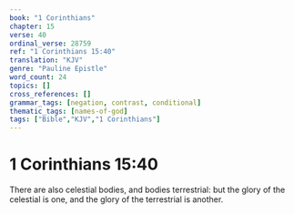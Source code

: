 ```yaml
---
book: "1 Corinthians"
chapter: 15
verse: 40
ordinal_verse: 28759
ref: "1 Corinthians 15:40"
translation: "KJV"
genre: "Pauline Epistle"
word_count: 24
topics: []
cross_references: []
grammar_tags: [negation, contrast, conditional]
thematic_tags: [names-of-god]
tags: ["Bible","KJV","1 Corinthians"]
---
```


# 1 Corinthians 15:40

There are also celestial bodies, and bodies terrestrial: but the glory of the celestial is one, and the glory of the terrestrial is another.

